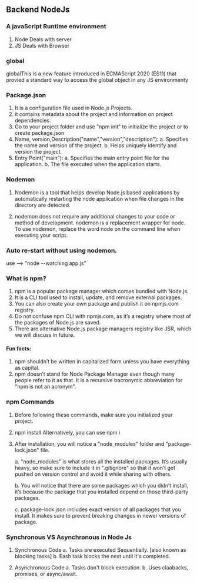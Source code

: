 ## Backend NodeJs

### A javaScript Runtime environment

1. Node Deals with server
2. JS Deals with Browser

### global

globalThis is a new feature introduced in ECMAScript 2020 (ES11) that provied a standard way to access the global object in any JS environmenty

### Package.json

1. It is a configuration file used in Node.js Projects.
2. it contains metadata about the project and information on project dependencies.
3. Go to your project folder and use "npm init" to initialize the project or to create package.json
4. Name, version,Description("name","version","description"):
   a. Specifies the name and version of the project.
   b. Helps uniquely identify and version the project.
5. Entry Point("main"):
   a. Specifies the main entry point file for the application.
   b. The file executed when the application starts.

### Nodemon

1. Nodemon is a tool that helps develop Node.js based applications by automatically restarting the node application when file changes in the directory are detected.

2. nodemon does not require any additional changes to your code or method of development. nodemon is a replacement wrapper for node. To use nodemon, replace the word node on the command line when executing your script.

### Auto re-start without using nodemon.

use --> "node --watching app.js"

### What is npm?

1. npm is a popular package manager which comes bundled with Node.js.
2. It is a CLI tool used to install, update, and remove external packages.
3. You can also create your own package and publish it on npmjs.com registry.
4. Do not confuse npm CLI with npmjs.com, as it’s a registry where most of the packages of Node.js are saved.
5. There are alternative Node.js package managers registry like JSR, which we will discuss in future.

#### Fun facts:

1. npm shouldn’t be written in capitalized form unless you have everything as capital.
2. npm doesn’t stand for Node Package Manager even though many people refer to it as that. It is a recursive bacronymic abbreviation for "npm is not an acronym".

### npm Commands

1. Before following these commands, make sure you initialized your project.
2. npm install <package-name>
   Alternatively, you can use npm i
3. After installation, you will notice a "node_modules" folder and "package-lock.json" file.

   a. "node_modules" is what stores all the installed packages. It’s usually heavy, so make sure
   to include it in ".gitignore" so that it won’t get pushed on version control and avoid it
   while sharing with others.

   b. You will notice that there are some packages which you didn’t install, it’s because the
   package that you installed depend on those third-party packages.

   c. package-lock.json includes exact version of all packages that you install. It makes sure to
   prevent breaking changes in newer versions of package.

### Synchronous VS Asynchronous in Node Js

1. Synchronous Code
   a. Tasks are executed Sequentially. [also known as blocking tasks]
   b. Eash task blocks the next until it's completed.

2. Asynchronous Code
   a. Tasks don't block execution.
   b. Uses claabacks, promises, or async/await.
